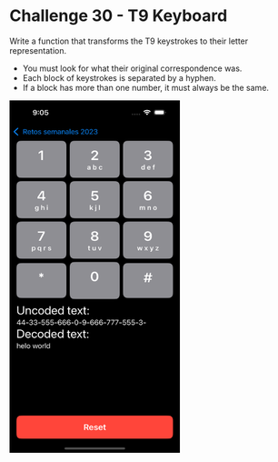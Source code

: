# Challenge 30 - T9 Keyboard

Write a function that transforms the T9 keystrokes to their letter representation.
  
- You must look for what their original correspondence was.
- Each block of keystrokes is separated by a hyphen.
- If a block has more than one number, it must always be the same.

<img src="/ChallengesImages/Challenge%2030.png" width="300" height="620">